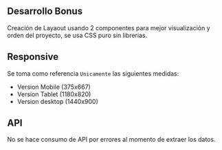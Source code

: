 ## Desarrollo Bonus 

Creación de Layaout usando 2 componentes para mejor visualización y orden del proyecto, se usa CSS puro sin librerias.

## Responsive

Se toma como referencia `Unicamente` las siguientes medidas: 

- Version Mobile (375x667)
- Version Tablet (1180x820) 
- Version desktop (1440x900)


## API

No se hace consumo de API por errores al momento de extraer los datos.
